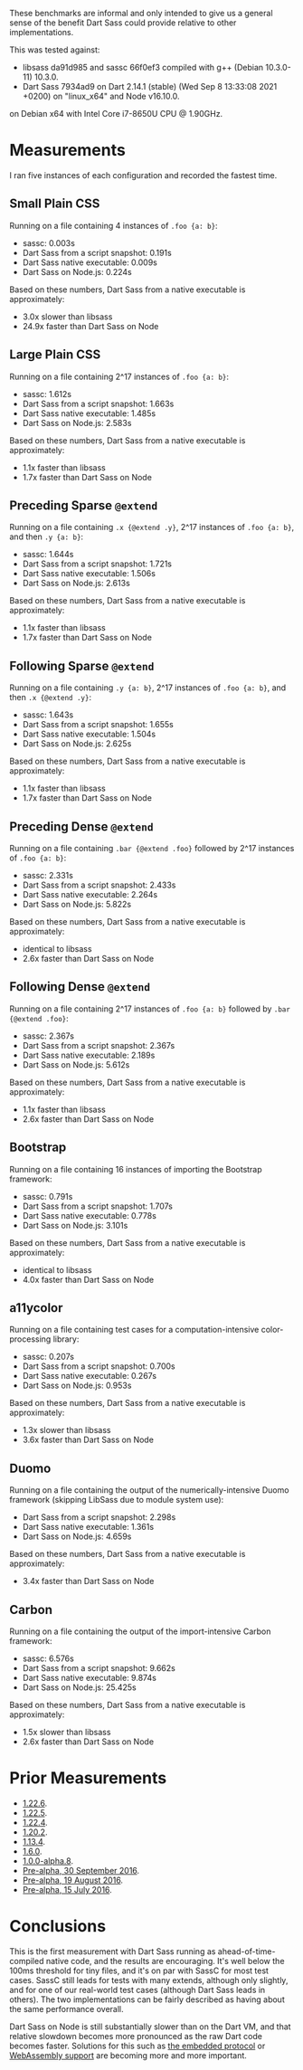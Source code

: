 These benchmarks are informal and only intended to give us a general sense of
the benefit Dart Sass could provide relative to other implementations.

This was tested against:

* libsass da91d985 and sassc 66f0ef3 compiled with g++ (Debian 10.3.0-11) 10.3.0.
* Dart Sass 7934ad9 on Dart 2.14.1 (stable) (Wed Sep 8 13:33:08 2021 +0200) on "linux_x64" and Node v16.10.0.

on Debian x64 with Intel Core i7-8650U CPU @ 1.90GHz.

# Measurements

I ran five instances of each configuration and recorded the fastest time.

## Small Plain CSS

Running on a file containing 4 instances of `.foo {a: b}`:

* sassc: 0.003s
* Dart Sass from a script snapshot: 0.191s
* Dart Sass native executable: 0.009s
* Dart Sass on Node.js: 0.224s

Based on these numbers, Dart Sass from a native executable is approximately:

* 3.0x slower than libsass
* 24.9x faster than Dart Sass on Node

## Large Plain CSS

Running on a file containing 2^17 instances of `.foo {a: b}`:

* sassc: 1.612s
* Dart Sass from a script snapshot: 1.663s
* Dart Sass native executable: 1.485s
* Dart Sass on Node.js: 2.583s

Based on these numbers, Dart Sass from a native executable is approximately:

* 1.1x faster than libsass
* 1.7x faster than Dart Sass on Node

## Preceding Sparse `@extend`

Running on a file containing `.x {@extend .y}`, 2^17 instances of `.foo {a: b}`, and then `.y {a: b}`:

* sassc: 1.644s
* Dart Sass from a script snapshot: 1.721s
* Dart Sass native executable: 1.506s
* Dart Sass on Node.js: 2.613s

Based on these numbers, Dart Sass from a native executable is approximately:

* 1.1x faster than libsass
* 1.7x faster than Dart Sass on Node

## Following Sparse `@extend`

Running on a file containing `.y {a: b}`, 2^17 instances of `.foo {a: b}`, and then `.x {@extend .y}`:

* sassc: 1.643s
* Dart Sass from a script snapshot: 1.655s
* Dart Sass native executable: 1.504s
* Dart Sass on Node.js: 2.625s

Based on these numbers, Dart Sass from a native executable is approximately:

* 1.1x faster than libsass
* 1.7x faster than Dart Sass on Node

## Preceding Dense `@extend`

Running on a file containing `.bar {@extend .foo}` followed by 2^17 instances of `.foo {a: b}`:

* sassc: 2.331s
* Dart Sass from a script snapshot: 2.433s
* Dart Sass native executable: 2.264s
* Dart Sass on Node.js: 5.822s

Based on these numbers, Dart Sass from a native executable is approximately:

* identical to libsass
* 2.6x faster than Dart Sass on Node

## Following Dense `@extend`

Running on a file containing 2^17 instances of `.foo {a: b}` followed by `.bar {@extend .foo}`:

* sassc: 2.367s
* Dart Sass from a script snapshot: 2.367s
* Dart Sass native executable: 2.189s
* Dart Sass on Node.js: 5.612s

Based on these numbers, Dart Sass from a native executable is approximately:

* 1.1x faster than libsass
* 2.6x faster than Dart Sass on Node

## Bootstrap

Running on a file containing 16 instances of importing the Bootstrap framework:

* sassc: 0.791s
* Dart Sass from a script snapshot: 1.707s
* Dart Sass native executable: 0.778s
* Dart Sass on Node.js: 3.101s

Based on these numbers, Dart Sass from a native executable is approximately:

* identical to libsass
* 4.0x faster than Dart Sass on Node

## a11ycolor

Running on a file containing test cases for a computation-intensive color-processing library:

* sassc: 0.207s
* Dart Sass from a script snapshot: 0.700s
* Dart Sass native executable: 0.267s
* Dart Sass on Node.js: 0.953s

Based on these numbers, Dart Sass from a native executable is approximately:

* 1.3x slower than libsass
* 3.6x faster than Dart Sass on Node

## Duomo

Running on a file containing the output of the numerically-intensive Duomo framework (skipping LibSass due to module system use):

* Dart Sass from a script snapshot: 2.298s
* Dart Sass native executable: 1.361s
* Dart Sass on Node.js: 4.659s

Based on these numbers, Dart Sass from a native executable is approximately:

* 3.4x faster than Dart Sass on Node

## Carbon

Running on a file containing the output of the import-intensive Carbon framework:

* sassc: 6.576s
* Dart Sass from a script snapshot: 9.662s
* Dart Sass native executable: 9.874s
* Dart Sass on Node.js: 25.425s

Based on these numbers, Dart Sass from a native executable is approximately:

* 1.5x slower than libsass
* 2.6x faster than Dart Sass on Node

# Prior Measurements

* [1.22.6](https://github.com/sass/dart-sass/blob/eec6ccc9d96fdb5dd30122a0c824efe8a6bfd168/perf.md).
* [1.22.5](https://github.com/sass/dart-sass/blob/ed73c2c053435703cfbee8709f0dfb110cd31487/perf.md).
* [1.22.4](https://github.com/sass/dart-sass/blob/a7172a2b1dd48b339e5d57159ed364ffb9f5812e/perf.md).
* [1.20.2](https://github.com/sass/dart-sass/blob/4b7699291c9f69533d25980d23b0647266b665f2/perf.md).
* [1.13.4](https://github.com/sass/dart-sass/blob/b6ccc91a138e75420227ff79381c5f70e60254f1/perf.md).
* [1.6.0](https://github.com/sass/dart-sass/blob/048cbe197a77e1cf4b837a40a5acb737e949fd5c/perf.md).
* [1.0.0-alpha.8](https://github.com/sass/dart-sass/blob/be44245a849f2bb18b5ca1fc74f3043a36da17f0/perf.md).
* [Pre-alpha, 30 September 2016](https://github.com/sass/dart-sass/blob/169370bf18fd01d0618b0fc00d9db33e2fc52aa7/perf.md).
* [Pre-alpha, 19 August 2016](https://github.com/sass/dart-sass/blob/4bea13cfe57d9e3c7f1f8580b80c59abe1cfabf8/perf.md).
* [Pre-alpha, 15 July 2016](https://github.com/sass/dart-sass/blob/a3e00059c4371bfde9afada1759d8484aee05584/perf.md).

# Conclusions

This is the first measurement with Dart Sass running as ahead-of-time-compiled
native code, and the results are encouraging. It's well below the 100ms
threshold for tiny files, and it's on par with SassC for most test cases. SassC
still leads for tests with many extends, although only slightly, and for one of
our real-world test cases (although Dart Sass leads in others). The two
implementations can be fairly described as having about the same performance
overall.

Dart Sass on Node is still substantially slower than on the Dart VM, and that
relative slowdown becomes more pronounced as the raw Dart code becomes faster.
Solutions for this such as [the embedded protocol][] or [WebAssembly support][]
are becoming more and more important.

[the embedded protocol]: https://github.com/sass/sass-embedded-protocol
[WebAssembly support]: https://github.com/dart-lang/sdk/issues/32894
